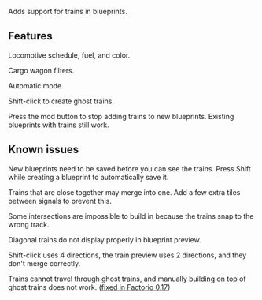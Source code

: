 Adds support for trains in blueprints.

## Features
Locomotive schedule, fuel, and color.

Cargo wagon filters.

Automatic mode.

Shift-click to create ghost trains.

Press the mod button to stop adding trains to new blueprints. Existing blueprints with trains still work.

## Known issues
New blueprints need to be saved before you can see the trains. Press Shift while creating a blueprint to automatically save it.

Trains that are close together may merge into one.  Add a few extra tiles between signals to prevent this.

Some intersections are impossible to build in because the trains snap to the wrong track.

Diagonal trains do not display properly in blueprint preview.

Shift-click uses 4 directions, the train preview uses 2 directions, and they don't merge correctly.

Trains cannot travel through ghost trains, and manually building on top of ghost trains does not work. ([fixed in Factorio 0.17](https://forums.factorio.com/viewtopic.php?f=7&t=61842))
